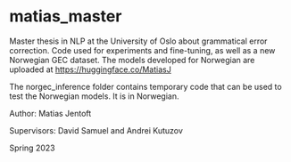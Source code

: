 # matias_master
Master thesis in NLP at the University of Oslo about grammatical error correction. Code used for experiments and fine-tuning, as well as a new Norwegian GEC dataset. The models developed for Norwegian are uploaded at https://huggingface.co/MatiasJ

The norgec_inference folder contains temporary code that can be used to test the Norwegian models. It is in Norwegian.

Author: Matias Jentoft

Supervisors: David Samuel and Andrei Kutuzov

Spring 2023
